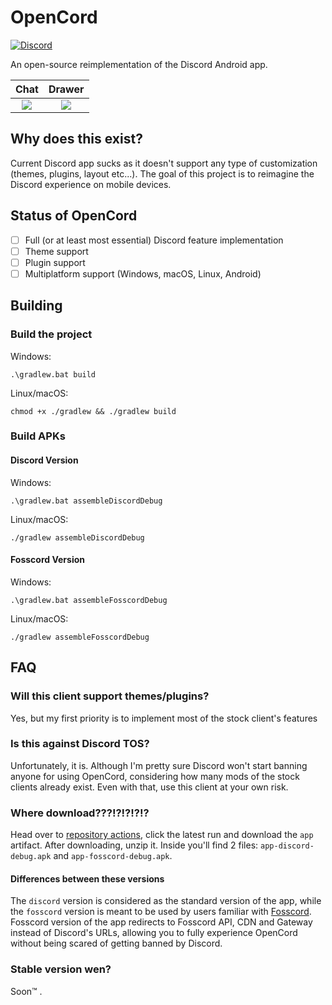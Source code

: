 # OpenCord
[![Discord](https://img.shields.io/discord/885879572447522817.svg?color=blue&label=OpenCord&logo=discord&style=for-the-badge)](https://discord.gg/3y6vbneMsW)

An open-source reimplementation of the Discord Android app.

Chat                            |  Drawer
:------------------------------:|:------------------------------:
 ![](github/screenshot_chat.png) | ![](github/screenshot_drawer.png)


Why does this exist?
--------------------
Current Discord app sucks as it doesn't support any type of customization (themes, plugins, layout etc...). The goal of this
project is to reimagine the Discord experience on mobile devices.

Status of OpenCord
------------------
- [ ] Full (or at least most essential) Discord feature implementation
- [ ] Theme support
- [ ] Plugin support
- [ ] Multiplatform support (Windows, macOS, Linux, Android)

Building
--------
### Build the project

Windows:
```shell
.\gradlew.bat build
```

Linux/macOS:
```shell
chmod +x ./gradlew && ./gradlew build
```

### Build APKs

#### Discord Version
Windows:
```shell
.\gradlew.bat assembleDiscordDebug
```

Linux/macOS:
```shell
./gradlew assembleDiscordDebug
```

#### Fosscord Version
Windows:
```shell
.\gradlew.bat assembleFosscordDebug
```

Linux/macOS:
```shell
./gradlew assembleFosscordDebug
```

FAQ
---
### Will this client support themes/plugins?
Yes, but my first priority is to implement most of the stock client's features

### Is this against Discord TOS?
Unfortunately, it is. Although I'm pretty sure Discord won't start banning anyone
for using OpenCord, considering how many mods of the stock clients already exist.
Even with that, use this client at your own risk.

### Where download???!?!?!?!?
Head over to [repository actions](https://github.com/X1nto/OpenCord/actions), click the latest run and download the `app` artifact.
After downloading, unzip it. Inside you'll find 2 files: `app-discord-debug.apk` and `app-fosscord-debug.apk`.

#### Differences between these versions
The `discord` version is considered as the standard version of the app, while the `fosscord` version is meant to be used by users familiar with [Fosscord](https://github.com/fosscord/fosscord).
Fosscord version of the app redirects to Fosscord API, CDN and Gateway instead of Discord's URLs, allowing you to fully experience OpenCord without being scared of getting banned by Discord.

### Stable version wen?
Soon™
.
